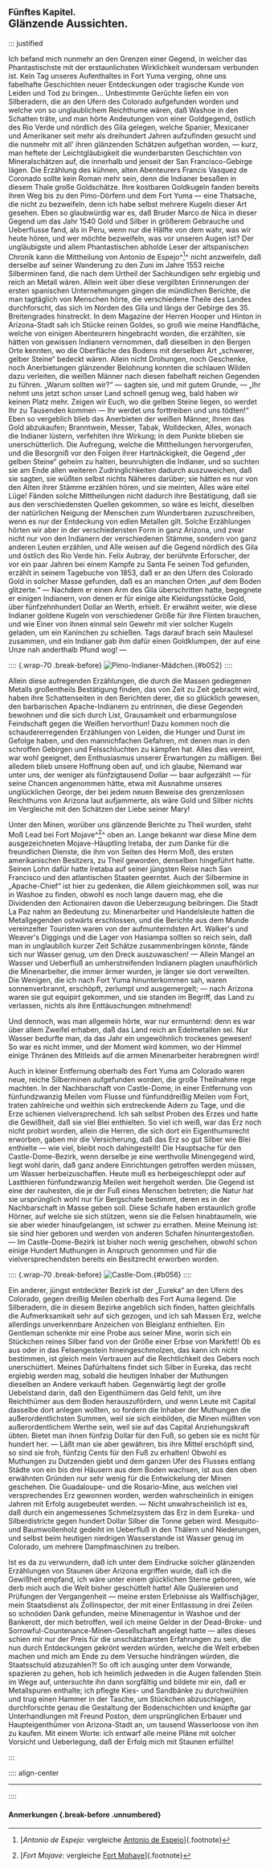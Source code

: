 ## <small>Fünftes Kapitel.</small><br />Glänzende Aussichten.

::: justified

Ich befand mich nunmehr an den Grenzen einer Gegend, in welcher das
Phantastischste mit der erstaunlichsten Wirklichkeit wundersam verbunden ist.
Kein Tag unseres Aufenthaltes in Fort Yuma verging, ohne uns fabelhafte
Geschichten neuer Entdeckungen oder tragische Kunde von Leiden und Tod zu
bringen... Unbestimmte Gerüchte liefen ein von Silberadern, die an den Ufern des
Colorado aufgefunden worden und welche von so unglaublichem Reichthume wären,
daß Washoe in den Schatten träte, und man hörte Andeutungen von einer
Goldgegend, östlich des Rio Verde und nördlich des Gila gelegen, welche Spanier,
Mexicaner und Amerikaner seit mehr als dreihundert Jahren aufzufinden gesucht
und die nunmehr mit all' ihren glänzenden Schätzen aufgethan worden, — kurz, man
heftete der Leichtgläubigkeit die wunderbarsten Geschichten von Mineralschätzen
auf, die innerhalb und jenseit der San Francisco-Gebirge lägen. Die Erzählung
des kühnen, alten Abenteurers Francis Vasquez de Coronado sollte kein Roman mehr
sein, denn die Indianer besaßen in diesem Thale große Goldschätze. Ihre
kostbaren Goldkugeln fanden bereits ihren Weg bis zu den Pimo-Dörfern und dem
Fort Yuma — eine Thatsache, die nicht zu bezweifeln, denn ich habe selbst
mehrere Kugeln dieser Art gesehen. Eben so glaubwürdig war es, daß Bruder Marco
de Nica in dieser Gegend um das Jahr 1540 Gold und Silber in größerem Gebrauche
und Ueberflusse fand, als in Peru, wenn nur die Hälfte von dem wahr, was wir
heute hören, und wer möchte bezweifeln, was vor unseren Augen ist? Der
ungläubigste und allem Phantastischen abholde Leser der altspanischen Chronik
kann die Mittheilung von Antonio de Espejo^[^0500]^ nicht anzweifeln, daß derselbe auf
seiner Wanderung zu den Zuni im Jahre 1553 reiche Silberminen fand, die nach dem
Urtheil der Sachkundigen sehr ergiebig und reich an Metall wären. Allein weit
über diese vergilbten Erinnerungen der ersten spanischen Unternehmungen gingen
die mündlichen Berichte, die man tagtäglich von Menschen hörte, die verschiedene
Theile des Landes durchforscht, das sich im Norden des Gila und längs der
Gebirge des 35. Breitengrades hinstreckt. In dem Magazine der Herren Hooper und
Hinton in Arizona-Stadt sah ich Stücke reinen Goldes, so groß wie meine
Handfläche, welche von einigen Abenteurern hingebracht worden, die erzählten,
sie hätten von gewissen Indianern vernommen, daß dieselben in den Bergen Orte
kennten, wo die Oberfläche des Bodens mit derselben Art „schwerer, gelber
Steine“ bedeckt wären. Allein nicht Drohungen, noch Geschenke, noch
Anerbietungen glänzender Belohnung konnten die schlauen Wilden dazu verleiten,
die weißen Männer nach diesen fabelhaft reichen Gegenden zu führen. „Warum
sollten wir?“ — sagten sie, und mit gutem Grunde, — „Ihr nehmt uns jetzt schon
unser Land schnell genug weg, bald haben wir keinen Platz mehr. Zeigen wir Euch,
wo die gelben Steine liegen, so werdet Ihr zu Tausenden kommen — Ihr werdet uns
forttreiben und uns tödten!“ Eben so vergeblich blieb das Anerbieten der weißen
Männer, ihnen das Gold abzukaufen; Branntwein, Messer, Tabak, Wolldecken, Alles,
wonach die Indianer lüstern, verfehlten ihre Wirkung; in dem Punkte blieben sie
unerschütterlich. Die Aufregung, welche die Mittheilungen hervorgerufen, und die
Besorgniß vor den Folgen ihrer Hartnäckigkeit, die Gegend „der gelben Steine“
geheim zu halten, beunruhigten die Indianer, und so suchten sie am Ende allen
weiteren Zudringlichkeiten dadurch auszuweichen, daß sie sagten, sie wüßten
selbst nichts Näheres darüber; sie hätten es nur von den Alten ihrer Stämme
erzählen hören, und sie meinten, Alles wäre eitel Lüge! Fänden solche
Mittheilungen nicht dadurch ihre Bestätigung, daß sie aus den verschiedensten
Quellen gekommen, so wäre es leicht, dieselben der natürlichen Neigung der
Menschen zum Wunderbaren zuzuschreiben, wenn es nur der Entdeckung von edlen
Metallen gilt. Solche Erzählungen hörten wir aber in der verschiedensten Form in
ganz Arizona, und zwar nicht nur von den Indianern der verschiedenen Stämme,
sondern von ganz anderen Leuten erzählen, und Alle weisen auf die Gegend
nördlich des Gila und östlich des Rio Verde hin. Felix Aubray, der berühmte
Erforscher, der vor ein paar Jahren bei einem Kampfe zu Santa Fe seinen Tod
gefunden, erzählt in seinem Tagebuche von 1853, daß er an den Ufern des Colorado
Gold in solcher Masse gefunden, daß es an manchen Orten „auf dem Boden
glitzerte.“ — Nachdem er einen Arm des Gila überschritten hatte, begegnete er
einigen Indianern, von denen er für einige alte Kleidungsstücke Gold, über
fünfzehnhundert Dollar an Werth, erhielt. Er erwähnt weiter, wie diese Indianer
goldene Kugeln von verschiedener Größe für ihre Flinten brauchen, und wie Einer
von ihnen einmal sein Gewehr mit vier solcher Kugeln geladen, um ein Kaninchen
zu schießen. Tags darauf brach sein Maulesel zusammen, und ein Indianer gab ihm
dafür einen Goldklumpen, der auf eine Unze nah anderthalb Pfund wog! —

:::: {.wrap-70 .break-before}
![Pimo-Indianer-Mädchen.](Abenteuer_im_Apachenlande_0052.jpg "Pimo-Indianer-Mädchen."){#b052}
::::

Allein diese aufregenden Erzählungen, die durch die Massen gediegenen Metalls
großentheils Bestätigung finden, das von Zeit zu Zeit gebracht wird, haben ihre
Schattenseiten in den Berichten derer, die so glücklich gewesen, den
barbarischen Apache-Indianern zu entrinnen, die diese Gegenden bewohnen und die
sich durch List, Grausamkeit und erbarmungslose Feindschaft gegen die Weißen
hervorthun! Dazu kommen noch die schaudererregenden Erzählungen von Leiden, die
Hunger und Durst im Gefolge haben, und den mannichfachen Gefahren, mit denen man
in den schroffen Gebirgen und Felsschluchten zu kämpfen hat. Alles dies vereint,
war wohl geeignet, den Enthusiasmus unserer Erwartungen zu mäßigen. Bei alledem
blieb unsere Hoffnung oben auf, und ich glaube, Niemand war unter uns, der
weniger als fünfzigtausend Dollar — baar aufgezählt — für seine Chancen
angenommen hätte, etwa mit Ausnahme unseres unglücklichen George, der bei jedem
neuen Beweise des grenzenlosen Reichthums von Arizona laut aufjammerte, als wäre
Gold und Silber nichts im Vergleiche mit den Schätzen der Liebe seiner Mary!

Unter den Minen, worüber uns glänzende Berichte zu Theil wurden, steht Moß Lead
bei Fort Mojave^[^0501]^ oben an. Lange bekannt war diese Mine dem ausgezeichneten
Mojave-Häuptling Iretaba, der zum Danke für die freundlichen Dienste, die ihm
von Seiten des Herrn Moß, des ersten amerikanischen Besitzers, zu Theil
geworden, denselben hingeführt hatte. Seinen Lohn dafür hatte Iretaba auf seiner
jüngsten Reise nach San Francisco und den atlantischen Staaten geerntet. Auch
der Silbermine in „Apache-Chief“ ist hier zu gedenken, die Allem gleichkommen
soll, was nur in Washoe zu finden, obwohl es noch lange dauern mag, ehe die
Dividenden den Actionairen davon die Ueberzeugung beibringen. Die Stadt La Paz
nahm an Bedeutung zu: Minenarbeiter und Handelsleute hatten die Metallgegenden
ostwärts erschlossen, und die Berichte aus dem Munde vereinzelter Touristen
waren von der aufmunterndsten Art. Walker's und Weaver's Diggings und die Lager
von Hasiampa sollten so reich sein, daß man in unglaublich kurzer Zeit Schätze
zusammenbringen könnte, fände sich nur Wasser genug, um den Dreck auszuwaschen!
— Allein Mangel an Wasser und Ueberfluß an umherstreifenden Indianern plagten
unaufhörlich die Minenarbeiter, die immer ärmer wurden, je länger sie dort
verweilten. Die Wenigen, die ich nach Fort Yuma hinunterkommen sah, waren
sonnenverbrannt, erschöpft, zerlumpt und ausgemergelt; — nach Arizona waren sie
gut equipirt gekommen, und sie standen im Begriff, das Land zu verlassen, nichts
als ihre Enttäuschungen mitnehmend!

Und dennoch, was man allgemein hörte, war nur ermunternd: denn es war über allem
Zweifel erhaben, daß das Land reich an Edelmetallen sei. Nur Wasser bedurfte
man, da das Jahr ein ungewöhnlich trockenes gewesen! So war es nicht immer, und
der Moment wird kommen, wo der Himmel einige Thränen des Mitleids auf die armen
Minenarbeiter herabregnen wird!

Auch in kleiner Entfernung oberhalb des Fort Yuma am Colorado waren neue, reiche
Silberminen aufgefunden worden, die große Theilnahme rege machten. In der
Nachbarschaft von Castle-Dome, in einer Entfernung von fünfundzwanzig Meilen vom
Flusse und fünfunddreißig Meilen vom Fort, traten zahlreiche und weithin sich
erstreckende Adern zu Tage, und die Erze schienen vielversprechend. Ich sah
selbst Proben des Erzes und hatte die Gewißheit, daß sie viel Blei enthielten.
So viel ich weiß, war das Erz noch nicht probirt worden, allein die Herren, die
sich dort ein Eigenthumsrecht erworben, gaben mir die Versicherung, daß das Erz
so gut Silber wie Blei enthielte — wie viel, bleibt noch dahingestellt! Die
Hauptsache für den Castle-Dome-Bezirk, wenn derselbe je eine werthvolle
Minengegend wird, liegt wohl darin, daß ganz andere Einrichtungen getroffen
werden müssen, um Wasser herbeizuschaffen. Heute muß es herbeigeschleppt oder
auf Lastthieren fünfundzwanzig Meilen weit hergeholt werden. Die Gegend ist eine
der rauhesten, die je der Fuß eines Menschen betreten; die Natur hat sie
ursprünglich wohl nur für Bergschafe bestimmt, deren es in der Nachbarschaft in
Masse geben soll. Diese Schafe haben erstaunlich große Hörner, auf welche sie
sich stützen, wenn sie die Felsen hinabtaumeln, wie sie aber wieder
hinaufgelangen, ist schwer zu errathen. Meine Meinung ist: sie sind hier geboren
und werden von anderen Schafen hinuntergestoßen. — Im Castle-Dome-Bezirk ist
bisher noch wenig geschehen, obwohl schon einige Hundert Muthungen in Anspruch
genommen und für die vielversprechendsten bereits ein Besitzrecht erworben
worden.

:::: {.wrap-70 .break-before}
![Castle-Dom.](Abenteuer_im_Apachenlande_0056.jpg "Castle-Dom."){#b056}
::::

Ein anderer, jüngst entdeckter Bezirk ist der „Eureka“ an den Ufern des
Colorado, gegen dreißig Meilen oberhalb des Fort Auma liegend. Die Silberadern,
die in diesem Bezirke angeblich sich finden, hatten gleichfalls die
Aufmerksamkeit sehr auf sich gezogen, und ich sah Massen Erz, welche allerdings
unverkennbare Anzeichen von Bleiglanz enthielten. Ein Gentleman schenkte mir
eine Probe aus seiner Mine, worin sich ein Stückchen reines Silber fand von der
Größe einer Erbse von Markfett! Ob es aus oder in das Felsengestein
hineingeschmolzen, das kann ich nicht bestimmen, ist gleich mein Vertrauen auf
die Rechtlichkeit des Gebers noch unerschüttert. Meines Dafürhaltens findet sich
Silber in Eureka, das recht ergiebig werden mag, sobald die heutigen Inhaber der
Muthungen dieselben an Andere verkauft haben. Gegenwärtig liegt der große
Uebelstand darin, daß den Eigenthümern das Geld fehlt, um ihre Reichthümer aus
dem Boden herauszufördern, und wenn Leute mit Capital dasselbe dort anlegen
wollten, so fordern die Inhaber der Muthungen die außerordentlichsten Summen,
weil sie sich einbilden, die Minen müßten von außerordentlichem Werthe sein,
weil sie auf das Capital Anziehungskraft übten. Bietet man ihnen fünfzig Dollar
für den Fuß, so geben sie es nicht für hundert her. — Läßt man sie aber
gewähren, bis ihre Mittel erschöpft sind, so sind sie froh, fünfzig Cents für
den Fuß zu erhalten! Obwohl es Muthungen zu Dutzenden giebt und dem ganzen Ufer
des Flusses entlang Städte von ein bis drei Häusern aus dem Boden wachsen, ist
aus den oben erwähnten Gründen nur sehr wenig für die Entwickelung der Minen
geschehen. Die Guadaloupe- und die Rosario-Mine, aus welchen viel versprechendes
Erz gewonnen worden, werden wahrscheinlich in einigen Jahren mit Erfolg
ausgebeutet werden. — Nicht unwahrscheinlich ist es, daß durch ein angemessenes
Schmelzsystem das Erz in dem Eureka- und Silberdistricte gegen hundert Dollar
Silber die Tonne geben wird. Mesquito- und Baumwollenholz gedeiht im Ueberfluß
in den Thälern und Niederungen, und selbst beim heutigen niedrigen Wasserstande
ist Wasser genug im Colorado, um mehrere Dampfmaschinen zu treiben.

Ist es da zu verwundern, daß ich unter dem Eindrucke solcher glänzenden
Erzählungen von Staunen über Arizona ergriffen wurde, daß ich die Gewißheit
empfand, ich wäre unter einem glücklichen Sterne geboren, wie derb mich auch die
Welt bisher geschüttelt hatte! Alle Quälereien und Prüfungen der Vergangenheit —
meine ersten Erlebnisse als Wallfischjäger, mein Staatsdienst als Zollinspector,
der mit einer Entlassung in drei Zeilen so schnöden Dank gefunden, meine
Minenagentur in Washoe und der Bankerott, der mich betroffen, weil ich meine
Gelder in der Dead-Broke- und Sorrowful-Countenance-Minen-Gesellschaft angelegt
hatte — alles dieses schien mir nur der Preis für die unschätzbarsten
Erfahrungen zu sein, die nun durch Entdeckungen gekrönt werden würden, welche
die Welt erbeben machen und mich  am Ende zu dem Versuche hindrängen würden, die
Staatsschuld abzuzahlen?! So oft ich ausging unter dem Vorwande, spazieren zu
gehen, hob ich heimlich jedweden in die Augen fallenden Stein im Wege auf,
untersuchte ihn dann sorgfältig und bildete mir ein, daß er Metallspuren
enthalte; ich pflegte Kies- und Sandbänke zu durchwühlen und trug einen Hammer
in der Tasche, um Stückchen abzuschlagen, durchforschte genau die Gestaltung der
Bodenschichten und knüpfte gar Unterhandlungen mit Freund Poston, dem
ursprünglichen Erbauer und Haupteigenthümer von Arizona-Stadt an, um tausend
Wasserloose von ihm zu kaufen. Mit einem Worte: ich entwarf alle meine Pläne mit
solcher Vorsicht und Ueberlegung, daß der Erfolg mich mit Staunen erfüllte!

:::

:::: align-center
****
::::

#### **Anmerkungen** {.break-before .unnumbered}

[^0500]: [*Antonio de Espejo*: vergleiche [Antonio de Espejo](https://en.wikipedia.org/wiki/Antonio_de_Espejo)]{.footnote}

[^0501]: [*Fort Mojave*: vergleiche [Fort Mohave](https://en.wikipedia.org/wiki/Fort_Mohave)]{.footnote}
